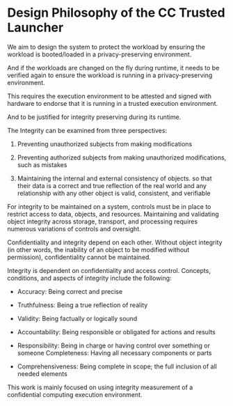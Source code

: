 # Design Philosophy of the CC Trusted Launcher


We aim to design the system to protect the workload by ensuring the workload is booted/loaded in a privacy-preserving environment.

And if the workloads are changed on the fly during runtime, it needs to be verified again to ensure the workload is running in a privacy-preserving environment.


This requires the execution environment to be attested and signed with hardware to endorse that it is running in a trusted execution environment.

And to be justified for integrity preserving during its runtime.



The Integrity can be examined from three perspectives:

1.  Preventing unauthorized subjects from making modifications

2.  Preventing authorized subjects from making unauthorized modifications, such as mistakes

3.  Maintaining the internal and external consistency of objects.
    so that their data is a correct and true reflection of the real world and any relationship with any other object
    is valid, consistent, and verifiable

For integrity to be maintained on a system, controls must be in place to restrict access to data, objects, and resources. Maintaining and validating object integrity across storage, transport, and processing requires numerous variations of controls and oversight.


Confidentiality and integrity depend on each other. Without object integrity (in other words, the inability of an object to be modified without permission), confidentiality cannot be maintained.


Integrity is dependent on confidentiality and access control. Concepts, conditions, and aspects of integrity include the following:
 
 - Accuracy: Being correct and precise

 - Truthfulness: Being a true reflection of reality

 - Validity: Being factually or logically sound

 - Accountability: Being responsible or obligated for actions and results

 - Responsibility: Being in charge or having control over something or someone Completeness: Having all necessary components or parts

 - Comprehensiveness: Being complete in scope; the full inclusion of all needed elements


This work is mainly focused on using integrity measurement of a confidential computing execution environment. 
